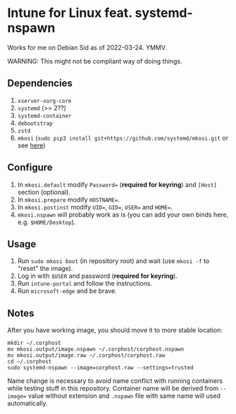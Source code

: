 # Intune for Linux feat. systemd-nspawn

Works for me on Debian Sid as of 2022-03-24. YMMV.

WARNING: This might not be compliant way of doing things.

## Dependencies

1. `xserver-xorg-core`
2. `systemd` (>= 2??)
3. `systemd-container`
4. `debootstrap`
5. `zstd`
6. `mkosi` (`sudo pip3 install git+https://github.com/systemd/mkosi.git` or see [here](https://github.com/systemd/mkosi))

## Configure

1. In `mkosi.default` modify `Password=` (**required for keyring**) and `[Host]` section (optional).
2. In `mkosi.prepare` modify `HOSTNAME=`.
3. In `mkosi.postinst` modify `UID=`, `GID=`, `USER=` and `HOME=`.
4. `mkosi.nspawn` will probably work as is (you can add your own binds here, e.g. `$HOME/Desktop`).

## Usage

1. Run `sudo mkosi boot` (in repository root) and wait (use `mkosi -f` to "reset" the image).
2. Log in with `$USER` and password (**required for keyring**).
3. Run `intune-portal` and follow the instructions.
4. Run `microsoft-edge` and be brave.

## Notes

After you have working image, you should move it to more stable location:
```
mkdir ~/.corphost
mv mkosi.output/image.nspawn ~/.corphost/corphost.nspawn
mv mkosi.output/image.raw ~/.corphost/corphost.raw
cd ~/.corphost
sudo systemd-nspawn --image=corphost.raw --settings=trusted
```
Name change is necessary to avoid name conflict with running containers while
testing stuff in this repository. Container name will be derived from `--image=`
value without extension and `.nspawn` file with same name will used automatically.
